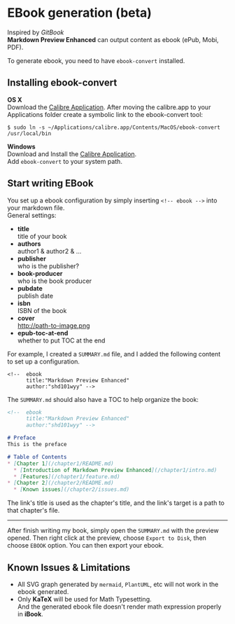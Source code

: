 # EBook generation (beta)
Inspired by *GitBook*  
**Markdown Preview Enhanced** can output content as ebook (ePub, Mobi, PDF).   

To generate ebook, you need to have `ebook-convert` installed.  

## Installing ebook-convert
**OS X**  
Download the [Calibre Application](https://calibre-ebook.com/download). After moving the calibre.app to your Applications folder create a symbolic link to the ebook-convert tool:
```shell
$ sudo ln -s ~/Applications/calibre.app/Contents/MacOS/ebook-convert /usr/local/bin
```
**Windows**  
Download and Install the [Calibre Application](https://calibre-ebook.com/download).  
Add `ebook-convert` to your system path.


## Start writing EBook    
You set up a ebook configuration by simply inserting `<!-- ebook -->` into your markdown file.  
General settings:   
* **title**  
title of your book  
* **authors**  
author1 & author2 & ...  
* **publisher**  
who is the publisher?  
* **book-producer**  
who is the book producer  
* **pubdate**  
publish date  
* **isbn**  
ISBN of the book  
* **cover**  
http://path-to-image.png  
* **epub-toc-at-end**  
whether to put TOC at the end

For example, I created a `SUMMARY.md` file, and I added the following content to set up a configuration.
```
<!--  ebook
      title:"Markdown Preview Enhanced"
      author:"shd101wyy" -->
```

The `SUMMARY.md` should also have a TOC to help organize the book:
```markdown
<!--  ebook
      title:"Markdown Preview Enhanced"
      author:"shd101wyy" -->

# Preface  
This is the preface

# Table of Contents
* [Chapter 1](/chapter1/README.md)
  * [Introduction of Markdown Preview Enhanced](/chapter1/intro.md)
  * [Features](/chapter1/feature.md)
* [Chapter 2](/chapter2/README.md)
  * [Known issues](/chapter2/issues.md)
```

The link's title is used as the chapter's title, and the link's target is a path to that chapter's file.  

---

After finish writing my book, simply open the `SUMMARY.md` with the preview opened. Then right click at the preview, choose `Export to Disk`, then choose `EBOOK` option. You can then export your ebook.

## Known Issues & Limitations
* All SVG graph generated by `mermaid`, `PlantUML`, etc will not work in the ebook generated.  
* Only **KaTeX** will be used for Math Typesetting.   
  And the generated ebook file doesn't render math expression properly in **iBook**.
